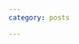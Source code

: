 ```yaml
---
category: posts

---
```


<html>
  <base href="/assets/js_apps/Conway's-Game-of-Life/"/>
  <head></head>
  <body>
    <div id="stage"></div>
    <script src="https://cdnjs.cloudflare.com/ajax/libs/mathjs/3.3.0/math.min.js"></script>
    <script src="/assets/js_libs/two.js"></script>
    <!-- <script src="/assets/js_apps/Conway's-Game-of-Life/app.js"></script> -->
    <script src="app.js"></script>
  </body>
</html>
